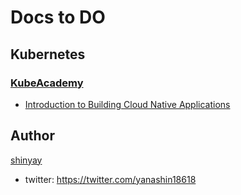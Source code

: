 # Docs to DO

## Kubernetes

### [KubeAcademy](https://kube.academy)

- [Introduction to Building Cloud Native Applications](https://kube.academy/paths/introduction-to-building-cloud-native-applications)

## Author

[shinyay](https://github.com/shinyay)

- twitter: <https://twitter.com/yanashin18618>
